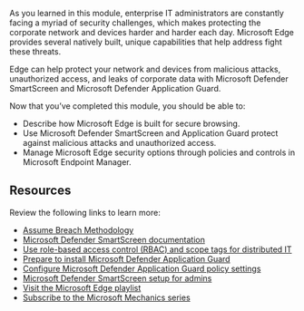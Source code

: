 As you learned in this module, enterprise IT administrators are constantly facing a myriad of security challenges, which makes protecting the corporate network and devices harder and harder each day. Microsoft Edge provides several natively built, unique capabilities that help address fight these threats.

Edge can help protect your network and devices from malicious attacks, unauthorized access, and leaks of corporate data with Microsoft Defender SmartScreen and Microsoft Defender Application Guard.

Now that you’ve completed this module, you should be able to:

- Describe how Microsoft Edge is built for secure browsing.
- Use Microsoft Defender SmartScreen and Application Guard protect against malicious attacks and unauthorized access.
- Manage Microsoft Edge security options through policies and controls in Microsoft Endpoint Manager.

## Resources

Review the following links to learn more:

- [Assume Breach Methodology](/office365/Enterprise/office-365-monitoring-and-testing#assume-breach-methodology)
- [Microsoft Defender SmartScreen documentation](/windows/security/threat-protection/windows-defender-smartscreen/windows-defender-smartscreen-overview#benefits-of-windows-defender-smartscreen)
- [Use role-based access control (RBAC) and scope tags for distributed IT](/mem/intune/fundamentals/scope-tags#to-create-a-scope-tag)
- [Prepare to install Microsoft Defender Application Guard](/windows/security/threat-protection/microsoft-defender-application-guard/install-md-app-guard#install-application-guard)
- [Configure Microsoft Defender Application Guard policy settings](/windows/security/threat-protection/microsoft-defender-application-guard/configure-md-app-guard)
- [Microsoft Defender SmartScreen setup for admins](/deployedge/microsoft-edge-security-smartscreen#microsoft-defender-smartscreen-setup-for-admins)
- [Visit the Microsoft Edge playlist](https://www.youtube.com/playlist?list=PLXtHYVsvn_b-uXh1tMeYpT-0iD8tD3tFy)
- [Subscribe to the Microsoft Mechanics series](https://www.youtube.com/c/MicrosoftMechanicsSeries)

